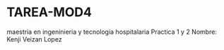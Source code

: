 # TAREA-MOD4
maestria en ingeninieria y tecnologia hospitalaria
Practica 1 y 2
Nombre: Kenji Veizan Lopez
